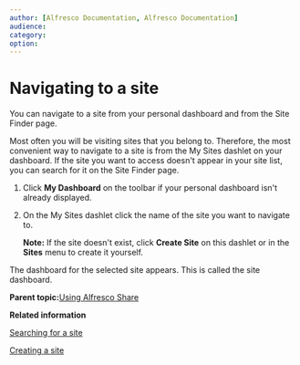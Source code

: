 ```yaml
---
author: [Alfresco Documentation, Alfresco Documentation]
audience: 
category: 
option: 
---
```


# Navigating to a site

You can navigate to a site from your personal dashboard and from the Site Finder page.

Most often you will be visiting sites that you belong to. Therefore, the most convenient way to navigate to a site is from the My Sites dashlet on your dashboard. If the site you want to access doesn't appear in your site list, you can search for it on the Site Finder page.

1.  Click **My Dashboard** on the toolbar if your personal dashboard isn't already displayed.

2.  On the My Sites dashlet click the name of the site you want to navigate to.

    **Note:** If the site doesn't exist, click **Create Site** on this dashlet or in the **Sites** menu to create it yourself.


The dashboard for the selected site appears. This is called the site dashboard.

**Parent topic:**[Using Alfresco Share](../topics/sh-uh-welcome.md)

**Related information**  


[Searching for a site](sites-search.md)

[Creating a site](sites-create.md)


